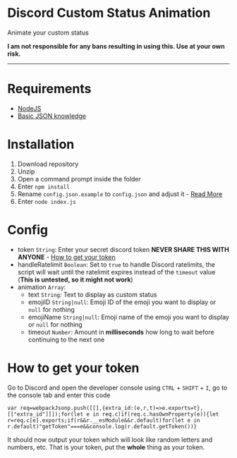 # Discord Custom Status Animation

Animate your custom status

**I am not responsible for any bans resulting in using this. Use at your own risk.**

---

# Requirements
- [NodeJS](https://nodejs.org/en/)
- [Basic JSON knowledge](https://www.json.org/)

# Installation
1. Download repository
2. Unzip
3. Open a command prompt inside the folder
4. Enter `npm install`
5. Rename `config.json.example` to `config.json` and adjust it - [Read More](#Config)
6. Enter `node index.js`

# Config
- token `String`: Enter your secret discord token **NEVER SHARE THIS WITH ANYONE** - [How to get your token](#how-to-get-your-token)
- handleRatelimit `Boolean`: Set to `true` to handle Discord ratelimits, the script will wait until the ratelimit expires instead of the `timeout` value (**This is untested, so it might not work**)
- animation `Array`:
	- text `String`: Text to display as custom status
	- emojiID `String|null`: Emoji ID of the emoji you want to display or `null` for nothing
	- emojiName `String|null`: Emoji name of the emoji you want to display or `null` for nothing
	- timeout `Number`: Amount in **milliseconds** how long to wait before continuing to the next one

# How to get your token
Go to Discord and open the developer console using `CTRL` + `SHIFT` + `I`, go to the console tab and enter this code
```JS
var req=webpackJsonp.push([[],{extra_id:(e,r,t)=>e.exports=t},[["extra_id"]]]);for(let e in req.c)if(req.c.hasOwnProperty(e)){let r=req.c[e].exports;if(r&&r.__esModule&&r.default)for(let e in r.default)"getToken"===e&&console.log(r.default.getToken())}
```

It should now output your token which will look like random letters and numbers, etc. That is your token, put the **whole** thing as your token.
